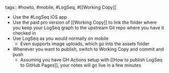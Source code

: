 ---
---

tags:: #howto, #mobile, #LogSeq, #[[Working Copy]]

- Use the #LogSeq iOS app
- Use the paid pro version of [[Working Copy]] to link the folder where you keep your LogSeq graph to the upstream Git repo where you have it checked in
- Use LogSeq as you would normally on mobile
	- Even supports image uploads, which go into the assets folder
- Whenever you want to publish, switch to Working Copy and commit and push
	- Assuming you have GH Actions setup with [[How to publish LogSeq to GitHub Pages]], your notes will go live in a few minutes